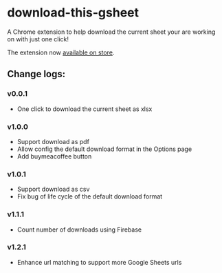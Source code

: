# download-this-gsheet
A Chrome extension to help download the current sheet your are working on with just one click!

The extension now [available on store](https://chrome.google.com/webstore/detail/download-this-gsheet/ilpfikjnjieiinbnnbfabncjdjpgbfbm?hl=en&authuser=0).

## Change logs:
### v0.0.1
- One click to download the current sheet as xlsx
### v1.0.0
- Support download as pdf
- Allow config the default download format in the Options page
- Add buymeacoffee button
### v1.0.1
- Support download as csv
- Fix bug of life cycle of the default download format
### v1.1.1
- Count number of downloads using Firebase
### v1.2.1
- Enhance url matching to support more Google Sheets urls
